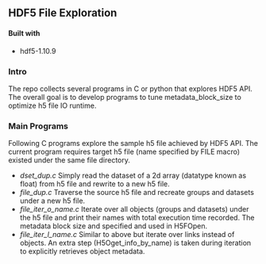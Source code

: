 ## HDF5 File Exploration
#### Built with
- hdf5-1.10.9
### Intro
The repo collects several programs in C or python that explores HDF5 API. The overall goal is to develop programs to tune metadata_block_size to optimize h5 file IO runtime.
### Main Programs
Following C programs explore the sample h5 file achieved by HDF5 API. The current program requires target h5 file (name specified by FILE macro) existed under the same file directory.
- *dset_dup.c*
Simply read the dataset of a 2d array (datatype known as float) from h5 file and rewrite to a new h5 file.
- *file_dup.c*
Traverse the source h5 file and recreate groups and datasets under a new h5 file.
- *file_iter_o_name.c*
Iterate over all objects (groups and datasets) under the h5 file and print their names with total execution time recorded. The metadata block size and specified and used in H5FOpen. 
- *file_iter_l_name.c*
Similar to above but iterate over links instead of objects. An extra step (H5Oget_info_by_name) is taken during iteration to explicitly retrieves object metadata. 






